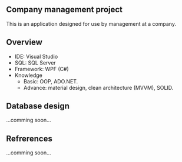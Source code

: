 ## Company management project
This is an application designed for use by management at a company.

## Overview
- IDE: Visual Studio
- SQL: SQL Server
- Framework: WPF (C#)
- Knowledge
    + Basic: OOP, ADO.NET.
    + Advance: material design, clean architecture (MVVM), SOLID.

## Database design
...comming soon...

## Refrerences
...comming soon...
